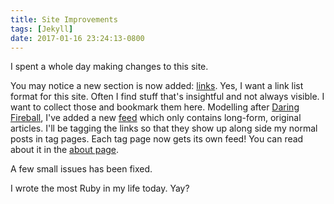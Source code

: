 ```yaml
---
title: Site Improvements
tags: [Jekyll]
date: 2017-01-16 23:24:13-0800
---
```


I spent a whole day making changes to this site.

You may notice a new section is now added: [links]({{site.url}}/links). Yes,
I want a link list format for this site. Often I find stuff that's insightful
and not always visible. I want to collect those and bookmark them here.
Modelling after [Daring Fireball](daringfireball.net), I've added a new
[feed](http://dduan.net/articles/feed.xml) which only contains long-form,
original articles. I'll be tagging the links so that they show up along side my
normal posts in tag pages. Each tag page now gets its own feed! You can read
about it in the [about page]({{site.url}}/about/).

A few small issues has been fixed.

I wrote the most Ruby in my life today. Yay?
